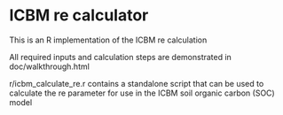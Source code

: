 # ICBM re calculator
This is an R implementation of the ICBM re calculation

All required inputs and calculation steps are demonstrated in doc/walkthrough.html

r/icbm_calculate_re.r contains a standalone script that can be used to calculate the re parameter for use in the ICBM soil organic carbon (SOC) model
